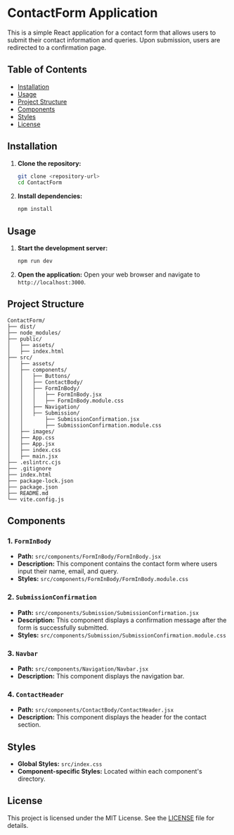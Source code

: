 # ContactForm Application

This is a simple React application for a contact form that allows users to submit their contact information and queries. Upon submission, users are redirected to a confirmation page.

## Table of Contents

- [Installation](#installation)
- [Usage](#usage)
- [Project Structure](#project-structure)
- [Components](#components)
- [Styles](#styles)
- [License](#license)

## Installation

1. **Clone the repository:**
   ```bash
   git clone <repository-url>
   cd ContactForm
   ```

2. **Install dependencies:**
   ```bash
   npm install
   ```

## Usage

1. **Start the development server:**
   ```bash
   npm run dev
   ```

2. **Open the application:**
   Open your web browser and navigate to `http://localhost:3000`.

## Project Structure

```
ContactForm/
├── dist/
├── node_modules/
├── public/
│   ├── assets/
│   ├── index.html
├── src/
│   ├── assets/
│   ├── components/
│   │   ├── Buttons/
│   │   ├── ContactBody/
│   │   ├── FormInBody/
│   │   │   ├── FormInBody.jsx
│   │   │   ├── FormInBody.module.css
│   │   ├── Navigation/
│   │   ├── Submission/
│   │       ├── SubmissionConfirmation.jsx
│   │       ├── SubmissionConfirmation.module.css
│   ├── images/
│   ├── App.css
│   ├── App.jsx
│   ├── index.css
│   ├── main.jsx
├── .eslintrc.cjs
├── .gitignore
├── index.html
├── package-lock.json
├── package.json
├── README.md
└── vite.config.js
```

## Components

### 1. `FormInBody`

- **Path:** `src/components/FormInBody/FormInBody.jsx`
- **Description:** This component contains the contact form where users input their name, email, and query.
- **Styles:** `src/components/FormInBody/FormInBody.module.css`

### 2. `SubmissionConfirmation`

- **Path:** `src/components/Submission/SubmissionConfirmation.jsx`
- **Description:** This component displays a confirmation message after the form is successfully submitted.
- **Styles:** `src/components/Submission/SubmissionConfirmation.module.css`

### 3. `Navbar`

- **Path:** `src/components/Navigation/Navbar.jsx`
- **Description:** This component displays the navigation bar.

### 4. `ContactHeader`

- **Path:** `src/components/ContactBody/ContactHeader.jsx`
- **Description:** This component displays the header for the contact section.

## Styles

- **Global Styles:** `src/index.css`
- **Component-specific Styles:** Located within each component's directory.

## License

This project is licensed under the MIT License. See the [LICENSE](LICENSE) file for details.

